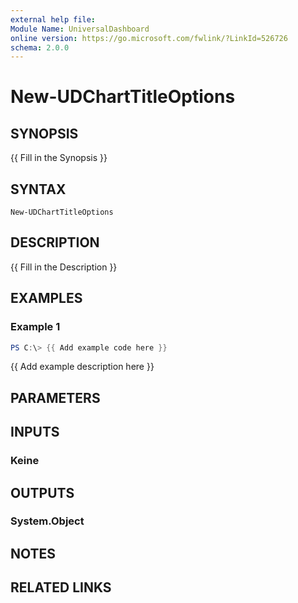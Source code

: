 ```yaml
---
external help file:
Module Name: UniversalDashboard
online version: https://go.microsoft.com/fwlink/?LinkId=526726
schema: 2.0.0
---
```


# New-UDChartTitleOptions

## SYNOPSIS
{{ Fill in the Synopsis }}

## SYNTAX

```
New-UDChartTitleOptions
```

## DESCRIPTION
{{ Fill in the Description }}

## EXAMPLES

### Example 1
```powershell
PS C:\> {{ Add example code here }}
```

{{ Add example description here }}

## PARAMETERS

## INPUTS

### Keine

## OUTPUTS

### System.Object
## NOTES

## RELATED LINKS
